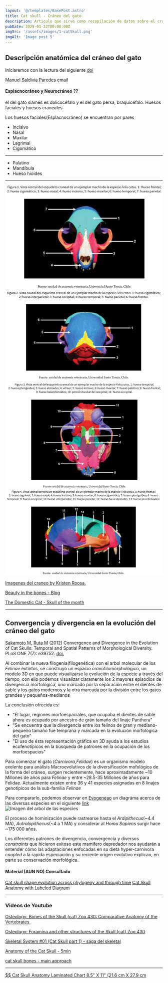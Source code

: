 ```yaml
---
layout: '@/templates/BasePost.astro'
title: Cat skull - Cráneo del gato
description: Articulo que sirve como recopilación de datos sobre el cráneo de los gatos(Felis Catus).
pubDate: 2025-01-22T00:00:00Z
imgSrc: '/assets/images/1-catSkull.png'
imgAlt: 'Image post 5'
---
```


## Descripción anatómica del cráneo del gato

Iniciaremos con la lectura del siguiente [doi](https://doi.org/10.19052/mv.vol1.iss40.3)

[Manuel Saldivia Paredes](https://enlinea.santotomas.cl/blog-expertos/guia-expertos/manuelsaldivia/) 
[email](vetmanuelch@hotmail.com)

<!-- La anatomía del cráneo del gato estudiada como fenómeno separado del cannis lupus familiaris es algo que se plantea en el paper, además de intentar saldar la deuda de información sobre el cráneo en lo general y las diferencia particulares que pueden tener los cráneos dependiendo la especie. -->

#### Esplacnocráneo y Neurocráneo ??

el del gato siamés es dolicocéfalo y el del gato persa, braquicéfalo.
Huesos faciales y huesos craneales.

Los huesos faciales(Esplacnocráneo) se encuentran por pares 
- Incisivo
- Nasal
- Maxilar
- Lagrimal
- Cigomático
--------
- Palatino
- Mandíbula
- Hueso hioides
---

![Craneo Frontal](../../../public/assets/images/CraneoGato/catSkullFrontal.png)
![Craneo Caudal](../../../public/assets/images/CraneoGato/catskullCaudal.png)
![Craneo Ventral](../../../public/assets/images/CraneoGato/catskullVentral.png)
![Craneo Dorsal](../../../public/assets/images/CraneoGato/catSkullDorsal.png)


[Imagenes del craneo by Kristen Roosa.](https://med.libretexts.org/Bookshelves/Anatomy_and_Physiology/Atlas_of_Comparative_Vertebrate_Anatomy/02:_Skeletal_systems/2.09:_Cat_skull)

[Beauty in the bones -  Blog](https://beautifullybony.wordpress.com/archive/bone-of-the-month/the-domestic-cat/)

[The Domestic Cat - Skull of the month](https://courses.lumenlearning.com/suny-oneonta-comparativeanatomy/chapter/27/)

------------


## Convergencia y divergencia en la evolución del cráneo del gato
[Sakamoto M, Ruta M](m.sakamoto@bristol.ac.uk) (2012) Convergence and Divergence in the Evolution of Cat Skulls: Temporal and Spatial Patterns of Morphological Diversity. PLoS ONE 7(7): e39752. [doi.](https://doi:10.1371/journal.pone.0039752)


Al combinar la nueva filogenia(filogenética) con el arbol molecular de los *Felinae* extintos, se construyó un espacio cronofilomorphológico,
un modelo 3D en que puede visualizarse la evolución de la especie a través del tiempo, con ello podemos visualizar claramente los 2 mayores episodios de divergencia morfológica, uno marcado por la separación entre el dientes de sable y los gatos modernos y la otra marcada por la división entre los gatos grandes y pequeños-medianos


La conclusión ofrecida es:
- "El lugar, regiones morfoespaciales, que ocupaba el dientes de sable ahora es ocupado por ancestro de grán tamaño del linaje Panthera"
- "Se encuentra que la divergencia entre los felinos de gran y mediano-pequeño tamaño fue temprana y marcada en la evolución morfológica del gato"
- "El uso de ésta representación gráfica en 3D ayuda a los estudios ecofenotípicos en la búsqueda de patrones en la ocupación de los morfoespacios"


Para comenzar el gato (*Carnivora,Felidae*) es un organismo modelo exelente para análisis Macroevolutivos de la diversificación mofológica de la forma del cráneo, surgen recientemente, hace aproximadamente ~10 Millones de años para *Felinae* y entre ~28.5-35 Millones de años para Felidae.
Actualmente existen entre 36 y 41 especies asignadas en 8 linajes genotípicos de la sub-familia *Felinae*


Para compararlo, podemos observar en [Evogeneao](https://www.evogeneao.com/) un diagráma acerca de las diversas especies en el siguiente [link](https://evogeneao.s3.amazonaws.com/assets/tree_of_life/locales/evo-spanish_3000.jpg)
![Imagen del arbol de las especies](/assets/images/CraneoGato/evogeo-spanish.png)

El proceso de hominización puede rastrearse hasta el *Ardipithecus*(~4.4 MA), *Autralopithecus*(~4 a 1 MA) y considerar al *Homo Sapiens* surgir hace ~175 000 años.

Los diferentes patrones de divergencia, convergencia y diversos *constraints* que hicieron exitoso este mamifero depredador nos ayudarán a entender cómo las adaptaciones enfocadas en su dieta hyper-carnivora *coupled* a la rapida especiación y su reciente origen evolutivo explican, en parte su conservación morfológica.

  

#### Material (AUN NO) Consultado

[]()
[Cat skull shape evolution across phylogeny and through time](https://mambobob-raptorsnest.blogspot.com/2012/07/cat-skull-shape-evolution-across.html)
[Cat Skull Anatomy with Labeled Diagram](https://anatomylearner.com/cat-skull-anatomy/)

---------
### Videos de Youtube
[Osteology: Bones of the Skull (cat) Zoo 430: Comparative Anatomy of the Vertebrates.](https://www.youtube.com/watch?v=ydMdJvihA6M)

[Osteology: Foramina and other structures of the Skull (cat) Zoo 430](https://www.youtube.com/watch?v=4qoGCgU_Xow)


[Skeletal System #01 (Cat Skull part 1) - saga del skeletal](https://www.youtube.com/watch?v=XH_NjY8_4r4)


[Anatomy of the Cat Skull - 5min](https://www.youtube.com/watch?v=SogRHPEuVG4)


[cat skull bones - main approach ](https://www.youtube.com/watch?v=hRbnT3zw-rQ)

----


[$$ Cat Skull Anatomy Laminated Chart 8.5" X 11" (21.6 cm X 27.9 cm](https://www.acupunctureproducts.com/Cat_Skull_Anatomy_Chart.html)
